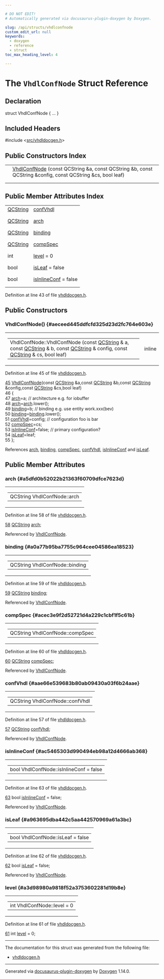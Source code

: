 ```yaml
---

# DO NOT EDIT!
# Automatically generated via docusaurus-plugin-doxygen by Doxygen.

slug: /api/structs/vhdlconfnode
custom_edit_url: null
keywords:
  - doxygen
  - reference
  - struct
toc_max_heading_level: 4

---
```


<div class="doxyPage">

# The `VhdlConfNode` Struct Reference



## Declaration

<div class="doxyDeclaration">
struct VhdlConfNode { ... }
</div>

## Included Headers

<div class="doxyIncludesList">#include &lt;<a href="/web-doxygen/docs/api/files/src/vhdldocgen-h">src/vhdldocgen.h</a>&gt;
</div>

## Public Constructors Index

<table class="doxyMembersIndex">

<tr class="doxyMemberIndexItem">
<td class="doxyMemberIndexItemType" align="left" valign="top"></td>
<td class="doxyMemberIndexItemName" align="left" valign="top"><a href="#aeceed445ddfcfd325d23d2fc764e603e">VhdlConfNode</a> (const QCString &amp;a, const QCString &amp;b, const QCString &amp;config, const QCString &amp;cs, bool leaf)</td>
</tr>
<tr class="doxyMemberIndexDescription">
<td class="doxyMemberIndexDescriptionLeft"></td>
<td class="doxyMemberIndexDescriptionRight">
</td>
</tr>
<tr class="doxyMemberIndexSeparator">
<td class="doxyMemberIndexSeparator" colspan="2"></td>
</tr>

</table>

## Public Member Attributes Index

<table class="doxyMembersIndex">

<tr class="doxyMemberIndexItem">
<td class="doxyMemberIndexItemType" align="left" valign="top"><a href="/web-doxygen/docs/api/classes/qcstring">QCString</a></td>
<td class="doxyMemberIndexItemName" align="left" valign="top"><a href="#aae66e539683b80ab09430a03f6b24aae">confVhdl</a></td>
</tr>
<tr class="doxyMemberIndexDescription">
<td class="doxyMemberIndexDescriptionLeft"></td>
<td class="doxyMemberIndexDescriptionRight">
</td>
</tr>
<tr class="doxyMemberIndexSeparator">
<td class="doxyMemberIndexSeparator" colspan="2"></td>
</tr>

<tr class="doxyMemberIndexItem">
<td class="doxyMemberIndexItemType" align="left" valign="top"><a href="/web-doxygen/docs/api/classes/qcstring">QCString</a></td>
<td class="doxyMemberIndexItemName" align="left" valign="top"><a href="#a5dfd0b52022b21363f60709dfce7623d">arch</a></td>
</tr>
<tr class="doxyMemberIndexDescription">
<td class="doxyMemberIndexDescriptionLeft"></td>
<td class="doxyMemberIndexDescriptionRight">
</td>
</tr>
<tr class="doxyMemberIndexSeparator">
<td class="doxyMemberIndexSeparator" colspan="2"></td>
</tr>

<tr class="doxyMemberIndexItem">
<td class="doxyMemberIndexItemType" align="left" valign="top"><a href="/web-doxygen/docs/api/classes/qcstring">QCString</a></td>
<td class="doxyMemberIndexItemName" align="left" valign="top"><a href="#a0a77b95ba7755c964cee04586ea18523">binding</a></td>
</tr>
<tr class="doxyMemberIndexDescription">
<td class="doxyMemberIndexDescriptionLeft"></td>
<td class="doxyMemberIndexDescriptionRight">
</td>
</tr>
<tr class="doxyMemberIndexSeparator">
<td class="doxyMemberIndexSeparator" colspan="2"></td>
</tr>

<tr class="doxyMemberIndexItem">
<td class="doxyMemberIndexItemType" align="left" valign="top"><a href="/web-doxygen/docs/api/classes/qcstring">QCString</a></td>
<td class="doxyMemberIndexItemName" align="left" valign="top"><a href="#acec3e9f2d52721d4a229c1cbf1f5c61b">compSpec</a></td>
</tr>
<tr class="doxyMemberIndexDescription">
<td class="doxyMemberIndexDescriptionLeft"></td>
<td class="doxyMemberIndexDescriptionRight">
</td>
</tr>
<tr class="doxyMemberIndexSeparator">
<td class="doxyMemberIndexSeparator" colspan="2"></td>
</tr>

<tr class="doxyMemberIndexItem">
<td class="doxyMemberIndexItemType" align="left" valign="top">int</td>
<td class="doxyMemberIndexItemName" align="left" valign="top"><a href="#a3d98980a9818f52a3753602281d19b8e">level</a> = 0</td>
</tr>
<tr class="doxyMemberIndexDescription">
<td class="doxyMemberIndexDescriptionLeft"></td>
<td class="doxyMemberIndexDescriptionRight">
</td>
</tr>
<tr class="doxyMemberIndexSeparator">
<td class="doxyMemberIndexSeparator" colspan="2"></td>
</tr>

<tr class="doxyMemberIndexItem">
<td class="doxyMemberIndexItemType" align="left" valign="top">bool</td>
<td class="doxyMemberIndexItemName" align="left" valign="top"><a href="#a963695dba442c5aa442570969a61a3bc">isLeaf</a> = false</td>
</tr>
<tr class="doxyMemberIndexDescription">
<td class="doxyMemberIndexDescriptionLeft"></td>
<td class="doxyMemberIndexDescriptionRight">
</td>
</tr>
<tr class="doxyMemberIndexSeparator">
<td class="doxyMemberIndexSeparator" colspan="2"></td>
</tr>

<tr class="doxyMemberIndexItem">
<td class="doxyMemberIndexItemType" align="left" valign="top">bool</td>
<td class="doxyMemberIndexItemName" align="left" valign="top"><a href="#ac5465303d990494eb98a12d4666ab368">isInlineConf</a> = false</td>
</tr>
<tr class="doxyMemberIndexDescription">
<td class="doxyMemberIndexDescriptionLeft"></td>
<td class="doxyMemberIndexDescriptionRight">
</td>
</tr>
<tr class="doxyMemberIndexSeparator">
<td class="doxyMemberIndexSeparator" colspan="2"></td>
</tr>

</table>


<p>Definition at line 43 of file <a href="/web-doxygen/docs/api/files/src/vhdldocgen-h">vhdldocgen.h</a>.</p>

<div class="doxySectionDef">

## Public Constructors

### VhdlConfNode() {#aeceed445ddfcfd325d23d2fc764e603e}

<div class="doxyMemberItem">
<div class="doxyMemberProto">
<table class="doxyMemberLabels">
<tr class="doxyMemberLabels">
<td class="doxyMemberLabelsLeft">
<table class="doxyMemberName">
<tr>
<td class="doxyMemberName">VhdlConfNode::VhdlConfNode (const <a href="/web-doxygen/docs/api/classes/qcstring">QCString</a> &amp; a, const <a href="/web-doxygen/docs/api/classes/qcstring">QCString</a> &amp; b, const <a href="/web-doxygen/docs/api/classes/qcstring">QCString</a> &amp; config, const <a href="/web-doxygen/docs/api/classes/qcstring">QCString</a> &amp; cs, bool leaf)</td>
</tr>
</table>
</td>
<td class="doxyMemberLabelsRight">
<span class="doxyMemberLabels">
<span class="doxyMemberLabel inline">inline</span>
</span>
</td>
</tr>
</table>
</div>
<div class="doxyMemberDoc">


<p>Definition at line 45 of file <a href="/web-doxygen/docs/api/files/src/vhdldocgen-h">vhdldocgen.h</a>.</p>

<div class="doxyProgramListing">

<div class="doxyCodeLine"><span class="doxyLineNumber"><a href="#aeceed445ddfcfd325d23d2fc764e603e">45</a></span><span class="doxyLineContent"><span class="doxyHighlight">  <a href="#aeceed445ddfcfd325d23d2fc764e603e">VhdlConfNode</a>(</span><span class="doxyHighlightKeyword">const</span><span class="doxyHighlight"> <a href="/web-doxygen/docs/api/classes/qcstring">QCString</a> &amp;a,</span><span class="doxyHighlightKeyword">const</span><span class="doxyHighlight"> <a href="/web-doxygen/docs/api/classes/qcstring">QCString</a> &amp;b,</span><span class="doxyHighlightKeyword">const</span><span class="doxyHighlight"> <a href="/web-doxygen/docs/api/classes/qcstring">QCString</a> &amp;config,</span><span class="doxyHighlightKeyword">const</span><span class="doxyHighlight"> <a href="/web-doxygen/docs/api/classes/qcstring">QCString</a> &amp;cs,</span><span class="doxyHighlightKeywordType">bool</span><span class="doxyHighlight"> leaf)</span></span></div>
<div class="doxyCodeLine"><span class="doxyLineNumber">46</span><span class="doxyLineContent"><span class="doxyHighlight">  {</span></span></div>
<div class="doxyCodeLine"><span class="doxyLineNumber">47</span><span class="doxyLineContent"><span class="doxyHighlight">    <a href="#a5dfd0b52022b21363f60709dfce7623d">arch</a>=a;              </span><span class="doxyHighlightComment">// architecture  e.g. for iobuffer</span></span></div>
<div class="doxyCodeLine"><span class="doxyLineNumber">48</span><span class="doxyLineContent"><span class="doxyHighlight">    <a href="#a5dfd0b52022b21363f60709dfce7623d">arch</a>=<a href="#a5dfd0b52022b21363f60709dfce7623d">arch</a>.lower();</span></span></div>
<div class="doxyCodeLine"><span class="doxyLineNumber">49</span><span class="doxyLineContent"><span class="doxyHighlight">    <a href="#a0a77b95ba7755c964cee04586ea18523">binding</a>=b;           </span><span class="doxyHighlightComment">// binding e.g.  use entity work.xxx(bev)</span></span></div>
<div class="doxyCodeLine"><span class="doxyLineNumber">50</span><span class="doxyLineContent"><span class="doxyHighlight">    <a href="#a0a77b95ba7755c964cee04586ea18523">binding</a>=<a href="#a0a77b95ba7755c964cee04586ea18523">binding</a>.lower();</span></span></div>
<div class="doxyCodeLine"><span class="doxyLineNumber">51</span><span class="doxyLineContent"><span class="doxyHighlight">    <a href="#aae66e539683b80ab09430a03f6b24aae">confVhdl</a>=config;     </span><span class="doxyHighlightComment">// configuration foo is bar</span></span></div>
<div class="doxyCodeLine"><span class="doxyLineNumber">52</span><span class="doxyLineContent"><span class="doxyHighlight">    <a href="#acec3e9f2d52721d4a229c1cbf1f5c61b">compSpec</a>=cs;</span></span></div>
<div class="doxyCodeLine"><span class="doxyLineNumber">53</span><span class="doxyLineContent"><span class="doxyHighlight">    <a href="#ac5465303d990494eb98a12d4666ab368">isInlineConf</a>=</span><span class="doxyHighlightKeyword">false</span><span class="doxyHighlight">;  </span><span class="doxyHighlightComment">// primary configuration?</span></span></div>
<div class="doxyCodeLine"><span class="doxyLineNumber">54</span><span class="doxyLineContent"><span class="doxyHighlight">    <a href="#a963695dba442c5aa442570969a61a3bc">isLeaf</a>=leaf;</span></span></div>
<div class="doxyCodeLine"><span class="doxyLineNumber">55</span><span class="doxyLineContent"><span class="doxyHighlight">  };</span></span></div>

</div>


References <a href="#a5dfd0b52022b21363f60709dfce7623d">arch</a>, <a href="#a0a77b95ba7755c964cee04586ea18523">binding</a>, <a href="#acec3e9f2d52721d4a229c1cbf1f5c61b">compSpec</a>, <a href="#aae66e539683b80ab09430a03f6b24aae">confVhdl</a>, <a href="#ac5465303d990494eb98a12d4666ab368">isInlineConf</a> and <a href="#a963695dba442c5aa442570969a61a3bc">isLeaf</a>.
</div>
</div>

</div>

<div class="doxySectionDef">

## Public Member Attributes

### arch {#a5dfd0b52022b21363f60709dfce7623d}

<div class="doxyMemberItem">
<div class="doxyMemberProto">
<table class="doxyMemberLabels">
<tr class="doxyMemberLabels">
<td class="doxyMemberLabelsLeft">
<table class="doxyMemberName">
<tr>
<td class="doxyMemberName">QCString VhdlConfNode::arch</td>
</tr>
</table>
</td>
</tr>
</table>
</div>
<div class="doxyMemberDoc">


<p>Definition at line 58 of file <a href="/web-doxygen/docs/api/files/src/vhdldocgen-h">vhdldocgen.h</a>.</p>

<div class="doxyProgramListing">

<div class="doxyCodeLine"><span class="doxyLineNumber"><a href="#a5dfd0b52022b21363f60709dfce7623d">58</a></span><span class="doxyLineContent"><span class="doxyHighlight">  <a href="/web-doxygen/docs/api/classes/qcstring">QCString</a> <a href="#a5dfd0b52022b21363f60709dfce7623d">arch</a>;</span></span></div>

</div>


Referenced by <a href="#aeceed445ddfcfd325d23d2fc764e603e">VhdlConfNode</a>.
</div>
</div>

### binding {#a0a77b95ba7755c964cee04586ea18523}

<div class="doxyMemberItem">
<div class="doxyMemberProto">
<table class="doxyMemberLabels">
<tr class="doxyMemberLabels">
<td class="doxyMemberLabelsLeft">
<table class="doxyMemberName">
<tr>
<td class="doxyMemberName">QCString VhdlConfNode::binding</td>
</tr>
</table>
</td>
</tr>
</table>
</div>
<div class="doxyMemberDoc">


<p>Definition at line 59 of file <a href="/web-doxygen/docs/api/files/src/vhdldocgen-h">vhdldocgen.h</a>.</p>

<div class="doxyProgramListing">

<div class="doxyCodeLine"><span class="doxyLineNumber"><a href="#a0a77b95ba7755c964cee04586ea18523">59</a></span><span class="doxyLineContent"><span class="doxyHighlight">  <a href="/web-doxygen/docs/api/classes/qcstring">QCString</a> <a href="#a0a77b95ba7755c964cee04586ea18523">binding</a>;</span></span></div>

</div>


Referenced by <a href="#aeceed445ddfcfd325d23d2fc764e603e">VhdlConfNode</a>.
</div>
</div>

### compSpec {#acec3e9f2d52721d4a229c1cbf1f5c61b}

<div class="doxyMemberItem">
<div class="doxyMemberProto">
<table class="doxyMemberLabels">
<tr class="doxyMemberLabels">
<td class="doxyMemberLabelsLeft">
<table class="doxyMemberName">
<tr>
<td class="doxyMemberName">QCString VhdlConfNode::compSpec</td>
</tr>
</table>
</td>
</tr>
</table>
</div>
<div class="doxyMemberDoc">


<p>Definition at line 60 of file <a href="/web-doxygen/docs/api/files/src/vhdldocgen-h">vhdldocgen.h</a>.</p>

<div class="doxyProgramListing">

<div class="doxyCodeLine"><span class="doxyLineNumber"><a href="#acec3e9f2d52721d4a229c1cbf1f5c61b">60</a></span><span class="doxyLineContent"><span class="doxyHighlight">  <a href="/web-doxygen/docs/api/classes/qcstring">QCString</a> <a href="#acec3e9f2d52721d4a229c1cbf1f5c61b">compSpec</a>;</span></span></div>

</div>


Referenced by <a href="#aeceed445ddfcfd325d23d2fc764e603e">VhdlConfNode</a>.
</div>
</div>

### confVhdl {#aae66e539683b80ab09430a03f6b24aae}

<div class="doxyMemberItem">
<div class="doxyMemberProto">
<table class="doxyMemberLabels">
<tr class="doxyMemberLabels">
<td class="doxyMemberLabelsLeft">
<table class="doxyMemberName">
<tr>
<td class="doxyMemberName">QCString VhdlConfNode::confVhdl</td>
</tr>
</table>
</td>
</tr>
</table>
</div>
<div class="doxyMemberDoc">


<p>Definition at line 57 of file <a href="/web-doxygen/docs/api/files/src/vhdldocgen-h">vhdldocgen.h</a>.</p>

<div class="doxyProgramListing">

<div class="doxyCodeLine"><span class="doxyLineNumber"><a href="#aae66e539683b80ab09430a03f6b24aae">57</a></span><span class="doxyLineContent"><span class="doxyHighlight">  <a href="/web-doxygen/docs/api/classes/qcstring">QCString</a> <a href="#aae66e539683b80ab09430a03f6b24aae">confVhdl</a>;</span></span></div>

</div>


Referenced by <a href="#aeceed445ddfcfd325d23d2fc764e603e">VhdlConfNode</a>.
</div>
</div>

### isInlineConf {#ac5465303d990494eb98a12d4666ab368}

<div class="doxyMemberItem">
<div class="doxyMemberProto">
<table class="doxyMemberLabels">
<tr class="doxyMemberLabels">
<td class="doxyMemberLabelsLeft">
<table class="doxyMemberName">
<tr>
<td class="doxyMemberName">bool VhdlConfNode::isInlineConf = false</td>
</tr>
</table>
</td>
</tr>
</table>
</div>
<div class="doxyMemberDoc">


<p>Definition at line 63 of file <a href="/web-doxygen/docs/api/files/src/vhdldocgen-h">vhdldocgen.h</a>.</p>

<div class="doxyProgramListing">

<div class="doxyCodeLine"><span class="doxyLineNumber"><a href="#ac5465303d990494eb98a12d4666ab368">63</a></span><span class="doxyLineContent"><span class="doxyHighlight">  </span><span class="doxyHighlightKeywordType">bool</span><span class="doxyHighlight"> <a href="#ac5465303d990494eb98a12d4666ab368">isInlineConf</a> = </span><span class="doxyHighlightKeyword">false</span><span class="doxyHighlight">;</span></span></div>

</div>


Referenced by <a href="#aeceed445ddfcfd325d23d2fc764e603e">VhdlConfNode</a>.
</div>
</div>

### isLeaf {#a963695dba442c5aa442570969a61a3bc}

<div class="doxyMemberItem">
<div class="doxyMemberProto">
<table class="doxyMemberLabels">
<tr class="doxyMemberLabels">
<td class="doxyMemberLabelsLeft">
<table class="doxyMemberName">
<tr>
<td class="doxyMemberName">bool VhdlConfNode::isLeaf = false</td>
</tr>
</table>
</td>
</tr>
</table>
</div>
<div class="doxyMemberDoc">


<p>Definition at line 62 of file <a href="/web-doxygen/docs/api/files/src/vhdldocgen-h">vhdldocgen.h</a>.</p>

<div class="doxyProgramListing">

<div class="doxyCodeLine"><span class="doxyLineNumber"><a href="#a963695dba442c5aa442570969a61a3bc">62</a></span><span class="doxyLineContent"><span class="doxyHighlight">  </span><span class="doxyHighlightKeywordType">bool</span><span class="doxyHighlight"> <a href="#a963695dba442c5aa442570969a61a3bc">isLeaf</a> = </span><span class="doxyHighlightKeyword">false</span><span class="doxyHighlight">;</span></span></div>

</div>


Referenced by <a href="#aeceed445ddfcfd325d23d2fc764e603e">VhdlConfNode</a>.
</div>
</div>

### level {#a3d98980a9818f52a3753602281d19b8e}

<div class="doxyMemberItem">
<div class="doxyMemberProto">
<table class="doxyMemberLabels">
<tr class="doxyMemberLabels">
<td class="doxyMemberLabelsLeft">
<table class="doxyMemberName">
<tr>
<td class="doxyMemberName">int VhdlConfNode::level = 0</td>
</tr>
</table>
</td>
</tr>
</table>
</div>
<div class="doxyMemberDoc">


<p>Definition at line 61 of file <a href="/web-doxygen/docs/api/files/src/vhdldocgen-h">vhdldocgen.h</a>.</p>

<div class="doxyProgramListing">

<div class="doxyCodeLine"><span class="doxyLineNumber"><a href="#a3d98980a9818f52a3753602281d19b8e">61</a></span><span class="doxyLineContent"><span class="doxyHighlight">  </span><span class="doxyHighlightKeywordType">int</span><span class="doxyHighlight"> <a href="#a3d98980a9818f52a3753602281d19b8e">level</a> = 0;</span></span></div>

</div>

</div>
</div>

</div>

<hr/>

<p>The documentation for this struct was generated from the following file:</p>

<ul>
<li><a href="/web-doxygen/docs/api/files/src/vhdldocgen-h">vhdldocgen.h</a></li>
</ul>

<hr/>

<p class="doxyGeneratedBy">Generated via <a href="https://github.com/xpack/docusaurus-plugin-doxygen">docusaurus-plugin-doxygen</a> by <a href="https://www.doxygen.nl">Doxygen</a> 1.14.0.</p>

</div>
